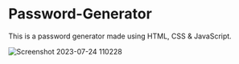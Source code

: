 # Password-Generator
This is a password generator made using HTML, CSS &amp; JavaScript.





![Screenshot 2023-07-24 110228](https://github.com/PrgrmrHarshShukla/Password-Generator/assets/125105825/2fe64ad0-09d4-47e6-a960-3607bd74b473)
